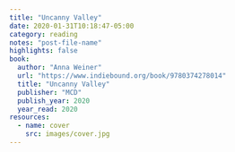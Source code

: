 ```yaml
---
title: "Uncanny Valley"
date: 2020-01-31T10:18:47-05:00
category: reading
notes: "post-file-name"
highlights: false
book:
  author: "Anna Weiner"
  url: "https://www.indiebound.org/book/9780374278014"
  title: "Uncanny Valley"
  publisher: "MCD"
  publish_year: 2020
  year_read: 2020
resources:
  - name: cover
    src: images/cover.jpg
---
```


